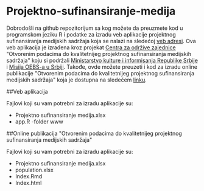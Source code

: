 # Projektno-sufinansiranje-medija

Dobrodošli na github repozitorijum sa kog možete da preuzmete kod u programskom jeziku R i podatke za izradu veb aplikacije projektnog sufinansiranja medijskih sadržaja koja se nalazi na sledećoj [veb adresi](https://centarzaodrzivezajednice.shinyapps.io/Projektno_sufinansiranje_medija_u_Srbiji/). Ova veb aplikacija je izrađena kroz projekat [Centra za održive zajednice](https://odrzivezajednice.org/) "Otvorenim podacima do kvalitetnijeg projektnog sufinansiranja medijskih sadržaja" koju si podržali [Ministarstvo kulture i informisanja Republike Srbije](https://www.kultura.gov.rs/) i [Misija OEBS-a u Srbiji](https://www.osce.org/mission-to-serbia). Takođe, ovde možete preuzeti i kod za izradu online publikacije "Otvorenim podacima do kvalitetnijeg projektnog sufinansiranja medijskih sadržaja" koja je dostupna na sledećem [linku](https://projektnosufinansiranjehtmlizvestaj.netlify.app/).

##Veb aplikacija

Fajlovi koji su vam potrebni za izradu aplikacije su:
- Projektno sufinansiranje medija.xlsx
- app.R
-folder www

##Online publikacija "Otvorenim podacima do kvalitetnijeg projektnog sufinansiranja medijskih sadržaja"

Fajlovi koji su vam potrebni za izradu aplikacije su:
- Projektno sufinansiranje medija.xlsx
- population.xlsx
- Index.Rmd
- Index.html
